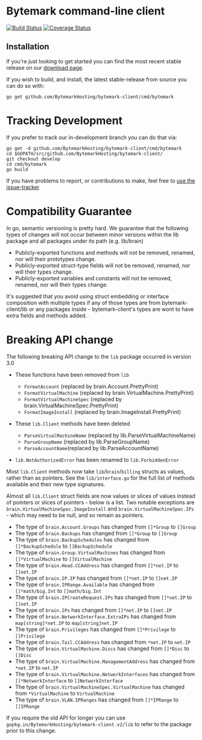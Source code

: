Bytemark command-line client
============================

[![Build Status](https://travis-ci.org/BytemarkHosting/bytemark-client.svg)](https://travis-ci.org/BytemarkHosting/bytemark-client) [![Coverage Status](https://coveralls.io/repos/github/BytemarkHosting/bytemark-client/badge.svg?branch=develop)](https://coveralls.io/github/BytemarkHosting/bytemark-client?branch=develop)

Installation
------------

If you're just looking to get started you can find the most recent stable
release on our [download page](https://github.com/BytemarkHosting/bytemark-client/releases).

If you wish to build, and install, the latest stable-release from source you can do so with:

    go get github.com/BytemarkHosting/bytemark-client/cmd/bytemark


Tracking Development
====================

If you prefer to track our in-development branch you can do that via:

    go get -d github.com/BytemarkHosting/bytemark-client/cmd/bytemark
    cd $GOPATH/src/github.com/BytemarkHosting/bytemark-client/
    git checkout develop
    cd cmd/bytemark
    go build


If you have problems to report, or contributions to make, feel free to [use the issue-tracker](https://github.com/BytemarkHosting/bytemark-client/issues)

Compatibility Guarantee
=======================

In go, semantic versioning is pretty hard. We guarantee that the following types of changes will not occur between minor versions within the lib package and all packages under its path (e.g. lib/brain)

* Publicly-exported functions and methods will not be removed, renamed, nor will their prototypes change.
* Publicly-exported struct-type fields will not be removed, renamed, nor will their types change.
* Publicly-exported variables and constants will not be removed, renamed, nor will their types change.

It's suggested that you avoid using struct embedding or interface composition with multiple types if any of those types are from bytemark-client/lib or any packages inside - bytemark-client's types are wont to have extra fields and methods added.

Breaking API change
===================

The following breaking API change to the `lib` package occurred in version 3.0

* These functions have been removed from `lib`
  * `FormatAccount` (replaced by brain.Account.PrettyPrint)
  * `FormatVirtualMachine` (replaced by brain.VirtualMachine.PrettyPrint)
  * `FormatVirtualMachineSpec` (replaced by brain.VirtualMachineSpec.PrettyPrint)
  * `FormatImageInstall` (replaced by brain.ImageInstall.PrettyPrint)

* These `lib.Client` methods have been deleted
  * `ParseVirtualMachineName` (replaced by lib.ParseVirtualMachineName)
  * `ParseGroupName` (replaced by lib.ParseGroupName)
  * `ParseAccountName`(replaced by lib.ParseAccountName)

* `lib.NotAuthorizedError` has been renamed to `lib.ForbiddenError`

Most `lib.Client` methods now take `lib`/`brain`/`billing` structs as values, rather than as pointers. See the `lib/interface.go` for the full list of methods available and their new type signatures.

Almost all `lib.Client` struct fields are now values or slices of values instead of pointers or slices of pointers - below is a list. Two notable exceptions are `brain.VirtualMachineSpec.ImageInstall` and `brain.VirtualMachineSpec.IPs` - which may need to be null, and so remain as pointers.

* The type of `brain.Account.Groups` has changed from `[]*Group` to `[]Group`
* The type of `brain.Backups` has changed from `[]*Group` to `[]Group`
* The type of `brain.BackupSchedules` has changed from `[]*BackupSchedule` to `[]BackupSchedule`
* The type of `brain.Group.VirtualMachines` has changed from `[]*VirtualMachine` to `[]VirtualMachine`
* The type of `brain.Head.CCAddress` has changed from `[]*net.IP` to `[]net.IP`
* The type of `brain.IP.IP` has changed from `[]*net.IP` to `[]net.IP`
* The type of `brain.IPRange.Available` has changed from `[]*math/big.Int` to `[]math/big.Int`
* The type of `brain.IPCreateRequest.IPs` has changed from `[]*net.IP` to `[]net.IP`
* The type of `brain.IPs` has changed from `[]*net.IP` to `[]net.IP`
* The type of `brain.NetworkInterface.ExtraIPs` has changed from `map[string]*net.IP` to `map[string]net.IP`
* The type of `brain.Privileges` has changed from `[]*Privilege` to `[]Privilege`
* The type of `brain.Tail.CCAddress` has changed from `*net.IP` to `net.IP`
* The type of `brain.VirtualMachine.Discs` has changed from `[]*Disc` to `[]Disc`
* The type of `brain.VirtualMachine.ManagementAddress` has changed from `*net.IP` to `net.IP`
* The type of `brain.VirtualMachine.NetworkInterfaces` has changed from `[]*NetworkInterface` to `[]NetworkInterface`
* The type of `brain.VirtualMachineSpec.VirtualMachine` has changed from `*VirtualMachine` to `VirtualMachine`
* The type of `brain.VLAN.IPRanges` has changed from `[]*IPRange` to `[]IPRange`


If you require the old API for longer you can use `gopkg.in/BytemarkHosting/bytemark-client.v2/lib` to refer to the package prior to this change.
